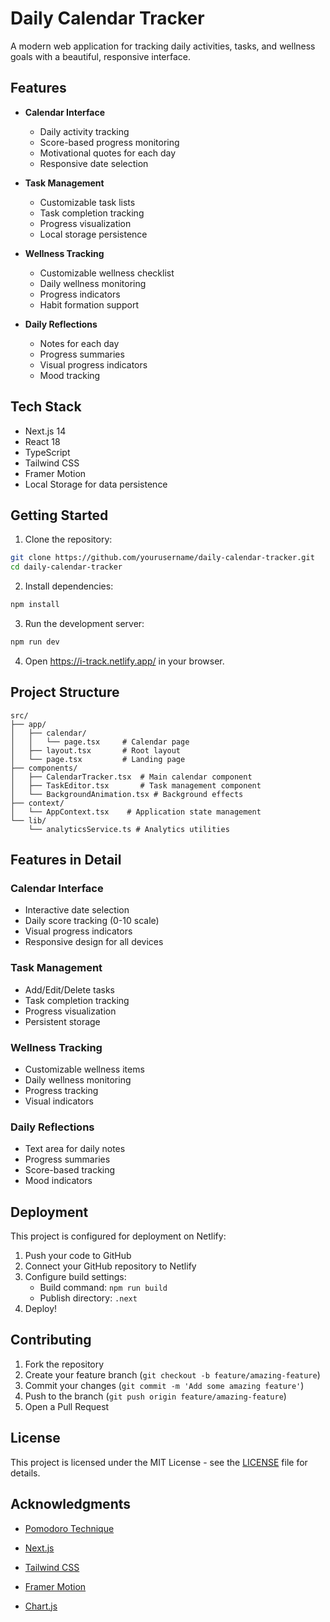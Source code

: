 # Daily Calendar Tracker 

A modern web application for tracking daily activities, tasks, and wellness goals with a beautiful, responsive interface.

## Features

- **Calendar Interface**
  - Daily activity tracking
  - Score-based progress monitoring
  - Motivational quotes for each day
  - Responsive date selection

- **Task Management**
  - Customizable task lists
  - Task completion tracking
  - Progress visualization
  - Local storage persistence

- **Wellness Tracking**
  - Customizable wellness checklist
  - Daily wellness monitoring
  - Progress indicators
  - Habit formation support

- **Daily Reflections**
  - Notes for each day
  - Progress summaries
  - Visual progress indicators
  - Mood tracking

## Tech Stack

- Next.js 14
- React 18
- TypeScript
- Tailwind CSS
- Framer Motion
- Local Storage for data persistence

## Getting Started

1. Clone the repository:
```bash
git clone https://github.com/yourusername/daily-calendar-tracker.git
cd daily-calendar-tracker
```

2. Install dependencies:
```bash
npm install
```

3. Run the development server:
```bash
npm run dev
```

4. Open https://i-track.netlify.app/  in your browser.

## Project Structure

```
src/
├── app/
│   ├── calendar/
│   │   └── page.tsx     # Calendar page
│   ├── layout.tsx       # Root layout
│   └── page.tsx         # Landing page
├── components/
│   ├── CalendarTracker.tsx  # Main calendar component
│   ├── TaskEditor.tsx       # Task management component
│   └── BackgroundAnimation.tsx # Background effects
├── context/
│   └── AppContext.tsx    # Application state management
└── lib/
    └── analyticsService.ts # Analytics utilities
```

## Features in Detail

### Calendar Interface
- Interactive date selection
- Daily score tracking (0-10 scale)
- Visual progress indicators
- Responsive design for all devices

### Task Management
- Add/Edit/Delete tasks
- Task completion tracking
- Progress visualization
- Persistent storage

### Wellness Tracking
- Customizable wellness items
- Daily wellness monitoring
- Progress tracking
- Visual indicators

### Daily Reflections
- Text area for daily notes
- Progress summaries
- Score-based tracking
- Mood indicators

## Deployment

This project is configured for deployment on Netlify:

1. Push your code to GitHub
2. Connect your GitHub repository to Netlify
3. Configure build settings:
   - Build command: `npm run build`
   - Publish directory: `.next`
4. Deploy!

## Contributing

1. Fork the repository
2. Create your feature branch (`git checkout -b feature/amazing-feature`)
3. Commit your changes (`git commit -m 'Add some amazing feature'`)
4. Push to the branch (`git push origin feature/amazing-feature`)
5. Open a Pull Request

## License

This project is licensed under the MIT License - see the [LICENSE](LICENSE) file for details.

## Acknowledgments

- [Pomodoro Technique](https://francescocirillo.com/pages/pomodoro-technique)
- [Next.js](https://nextjs.org/)
- [Tailwind CSS](https://tailwindcss.com/)
- [Framer Motion](https://www.framer.com/motion/)

- [Chart.js](https://www.chartjs.org/) 

